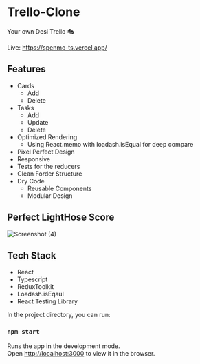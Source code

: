 # Trello-Clone
Your own Desi Trello 🎭

Live: https://spenmo-ts.vercel.app/

## Features
* Cards 
  * Add
  * Delete  
* Tasks
  * Add
  * Update
  * Delete 
* Optimized Rendering
  * Using React.memo with loadash.isEqual for deep compare
* Pixel Perfect Design
* Responsive
* Tests for the reducers
* Clean Forder Structure
* Dry Code
  * Reusable Components
  * Modular Design  

## Perfect LightHose Score
![Screenshot (4)](https://user-images.githubusercontent.com/26995225/174791882-c4086280-87c1-4a96-8c51-a0d2dc5ae276.png)


## Tech Stack
* React
* Typescript
* ReduxToolkit
* Loadash.isEqaul
* React Testing Library

In the project directory, you can run:

### `npm start`

Runs the app in the development mode.\
Open [http://localhost:3000](http://localhost:3000) to view it in the browser.
